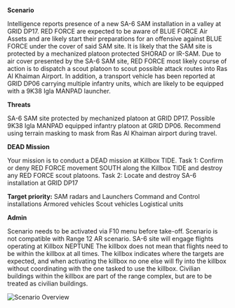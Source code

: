 **Scenario**

Intelligence reports presence of a new SA-6 SAM installation in a valley at GRID DP17. RED FORCE are expected to be aware of BLUE FORCE Air Assets and are likely start their preparations for an offensive against BLUE FORCE under the cover of said SAM site. It is likely that the SAM site is protected by a mechanized platoon protected SHORAD or IR-SAM.
Due to air cover presented by the SA-6 SAM site, RED FORCE most likely course of action is to dispatch a scout platoon to scout possible attack routes into Ras Al Khaiman Airport. In addition, a transport vehicle has been reported at GRID DP06 carrying multiple infantry units, which are likely to be equipped with a 9K38 Igla MANPAD launcher.

**Threats**

SA-6 SAM site protected by mechanized platoon at GRID DP17.
Possible 9K38 Igla MANPAD equipped infantry platoon at GRID DP06.
Recommend using terrain masking to mask from Ras Al Khaiman airport during travel.

**DEAD Mission**

Your mission is to conduct a DEAD mission at Killbox TIDE. Task 1: Confirm or deny RED FORCE movement SOUTH along the Killbox TIDE and destroy any RED FORCE scout platoons. Task 2: Locate and destroy SA-6 installation at GRID DP17

**Target priority:**
SAM radars and Launchers
Command and Control installations
Armored vehicles
Scout vehicles
Logistical units

**Admin**

Scenario needs to be activated via F10 menu before take-off.
Scenario is not compatible with Range 12 AR scenario. SA-6 site will engage flights operating at Killbox NEPTUNE
The killbox does not mean that flights need to be within the killbox at all times. The killbox indicates where the targets are expected, and when activating the killbox no one else will fly into the killbox without coordinating with the one tasked to use the killbox.
Civilian buildings within the killbox are part of the range complex, but are to be treated as civilian buildings.

![Scenario Overview](/ATRM_Brief/Pictures/R12_AR_R12.PNG)
